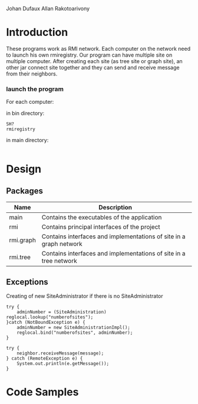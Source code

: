 Johan Dufaux
Allan Rakotoarivony

# Introduction

These programs work as RMI network. 
Each computer on the network need to launch his own rmiregistry.
Our program can have multiple site on multiple computer. After creating each site (as tree site or graph site), an other jar connect site together and they can send and receive message from their neighbors.

### launch the program
For each computer:

in bin directory:
```
SH?
rmiregistry
```
in main directory:
```

```



# Design

## Packages
| Name | Description |
|-----|-------------|
|main|Contains the executables of the application|
|rmi|Contains principal interfaces of the project|
|rmi.graph|Contains interfaces and implementations of site in a graph network|
|rmi.tree|Contains interfaces and implementations of site in a tree network|


## Exceptions

Creating of new SiteAdministrator if there is no SiteAdministrator
```
try {
	adminNumber = (SiteAdministration) reglocal.lookup("numberofsites");
}catch (NotBoundException e) {
	adminNumber = new SiteAdministrationImpl();
	reglocal.bind("numberofsites", adminNumber);
}
```


```
try {
	neighbor.receiveMessage(message);
} catch (RemoteException e) {
	System.out.println(e.getMessage());
}
```



# Code Samples


```
```

```
```

```
```

```
```

```
```



